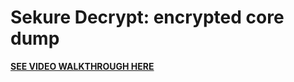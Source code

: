 # Sekure Decrypt: encrypted core dump
**[SEE VIDEO WALKTHROUGH HERE](https://youtu.be/F6jiZpcSDO4)**